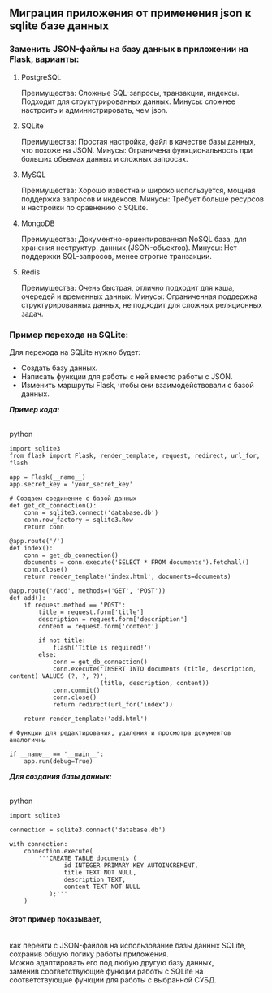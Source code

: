 ## Миграция приложения от применения json к sqlite базе данных

### Заменить JSON-файлы на базу данных в приложении на Flask, варианты:

1. PostgreSQL

    Преимущества: Сложные SQL-запросы, транзакции, индексы. Подходит для структурированных данных.
    Минусы: сложнее настроить и администрировать, чем json.

2. SQLite

    Преимущества: Простая настройка, файл в качестве базы данных, что похоже на JSON.
    Минусы: Ограничена функциональность при больших объемах данных и сложных запросах.

3. MySQL

    Преимущества: Хорошо известна и широко используется, мощная поддержка запросов и индексов.
    Минусы: Требует больше ресурсов и настройки по сравнению с SQLite.

4. MongoDB

    Преимущества: Документно-ориентированная NoSQL база, для хранения неструктур. данных (JSON-объектов).
    Минусы: Нет поддержки SQL-запросов, менее строгие транзакции.

5. Redis

    Преимущества: Очень быстрая, отлично подходит для кэша, очередей и временных данных.
    Минусы: Ограниченная поддержка структурированных данных, не подходит для сложных реляционных задач.

### Пример перехода на SQLite:

Для перехода на SQLite нужно будет:

* Создать базу данных.
* Написать функции для работы с ней вместо работы с JSON.
* Изменить маршруты Flask, чтобы они взаимодействовали с базой данных.

**_Пример кода:_**

<br>python
```
import sqlite3
from flask import Flask, render_template, request, redirect, url_for, flash

app = Flask(__name__)
app.secret_key = 'your_secret_key'

# Создаем соединение с базой данных
def get_db_connection():
    conn = sqlite3.connect('database.db')
    conn.row_factory = sqlite3.Row
    return conn

@app.route('/')
def index():
    conn = get_db_connection()
    documents = conn.execute('SELECT * FROM documents').fetchall()
    conn.close()
    return render_template('index.html', documents=documents)

@app.route('/add', methods=('GET', 'POST'))
def add():
    if request.method == 'POST':
        title = request.form['title']
        description = request.form['description']
        content = request.form['content']
        
        if not title:
            flash('Title is required!')
        else:
            conn = get_db_connection()
            conn.execute('INSERT INTO documents (title, description, content) VALUES (?, ?, ?)',
                         (title, description, content))
            conn.commit()
            conn.close()
            return redirect(url_for('index'))
    
    return render_template('add.html')

# Функции для редактирования, удаления и просмотра документов аналогичны

if __name__ == '__main__':
    app.run(debug=True)
```

**_Для создания базы данных:_**

<br>python
```
import sqlite3

connection = sqlite3.connect('database.db')

with connection:
    connection.execute(
        '''CREATE TABLE documents (
               id INTEGER PRIMARY KEY AUTOINCREMENT,
               title TEXT NOT NULL,
               description TEXT,
               content TEXT NOT NULL
           );'''
    )
```

#### Этот пример показывает,

<br>как перейти с JSON-файлов на использование базы данных SQLite,
<br>сохранив общую логику работы приложения.
<br>Можно адаптировать его под любую другую базу данных,
<br>заменив соответствующие функции работы с SQLite на соответствующие функции для работы с выбранной СУБД.
